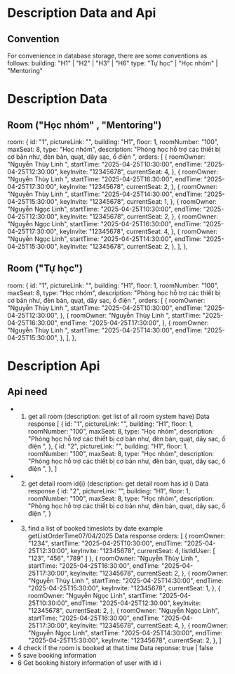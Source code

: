 # Description Data and Api

## Convention

For convenience in database storage, there are some conventions as follows:
building: "H1" | "H2" | "H3" | "H6"
type: "Tự học" | "Học nhóm" | "Mentoring"

# Description Data

## Room ("Học nhóm" , "Mentoring")

room: {
id: "1",
pictureLink: "",
building: "H1",
floor: 1,
roomNumber: "100",
maxSeat: 8,
type: "Học nhóm",
description:
"Phòng học hỗ trợ các thiết bị cơ bản như, đèn bàn, quạt, dây sạc, ổ điện ",
orders: [
{
roomOwner: "Nguyễn Thùy Linh ",
startTime: "2025-04-25T10:30:00",
endTime: "2025-04-25T12:30:00",
keyInvite: "12345678",
currentSeat: 4,
},
{
roomOwner: "Nguyễn Thùy Linh ",
startTime: "2025-04-25T16:30:00",
endTime: "2025-04-25T17:30:00",
keyInvite: "12345678",
currentSeat: 2,
},
{
roomOwner: "Nguyễn Thùy Linh ",
startTime: "2025-04-25T14:30:00",
endTime: "2025-04-25T15:30:00",
keyInvite: "12345678",
currentSeat: 1,
},
{
roomOwner: "Nguyễn Ngọc Linh",
startTime: "2025-04-25T10:30:00",
endTime: "2025-04-25T12:30:00",
keyInvite: "12345678",
currentSeat: 2,
},
{
roomOwner: "Nguyễn Ngọc Linh",
startTime: "2025-04-25T16:30:00",
endTime: "2025-04-25T17:30:00",
keyInvite: "12345678",
currentSeat: 4,
},
{
roomOwner: "Nguyễn Ngọc Linh",
startTime: "2025-04-25T14:30:00",
endTime: "2025-04-25T15:30:00",
keyInvite: "12345678",
currentSeat: 2,
},
],
},

## Room ("Tự học")

room: {
id: "1",
pictureLink: "",
building: "H1",
floor: 1,
roomNumber: "100",
maxSeat: 8,
type: "Học nhóm",
description:
"Phòng học hỗ trợ các thiết bị cơ bản như, đèn bàn, quạt, dây sạc, ổ điện ",
orders: [
{
roomOwner: "Nguyễn Thùy Linh ",
startTime: "2025-04-25T10:30:00",
endTime: "2025-04-25T12:30:00",
},
{
roomOwner: "Nguyễn Thùy Linh ",
startTime: "2025-04-25T16:30:00",
endTime: "2025-04-25T17:30:00",
},
{
roomOwner: "Nguyễn Thùy Linh ",
startTime: "2025-04-25T14:30:00",
endTime: "2025-04-25T15:30:00",
},
],
},

# Description Api

## Api need

- 1. get all room (description: get list of all room system have)
     Data response [
     {
     id: "1",
     pictureLink: "",
     building: "H1",
     floor: 1,
     roomNumber: "100",
     maxSeat: 8,
     type: "Học nhóm",
     description:
     "Phòng học hỗ trợ các thiết bị cơ bản như, đèn bàn, quạt, dây sạc, ổ điện ",
     },
     {
     id: "2",
     pictureLink: "",
     building: "H1",
     floor: 1,
     roomNumber: "100",
     maxSeat: 8,
     type: "Học nhóm",
     description:
     "Phòng học hỗ trợ các thiết bị cơ bản như, đèn bàn, quạt, dây sạc, ổ điện ",
     },
     ]
- 2. get detail room id{i} (description: get detail room has id i)
     Data response
     {
     id: "2",
     pictureLink: "",
     building: "H1",
     floor: 1,
     roomNumber: "100",
     maxSeat: 8,
     type: "Học nhóm",
     description:
     "Phòng học hỗ trợ các thiết bị cơ bản như, đèn bàn, quạt, dây sạc, ổ điện ",
     }
- 3. find a list of booked timeslots by date
     example getListOrderTime07/04/2025
     Data response
     orders: [
     {
     roomOwner: "1234",
     startTime: "2025-04-25T10:30:00",
     endTime: "2025-04-25T12:30:00",
     keyInvite: "12345678",
     currentSeat: 4,
     listIdUser: [
     "123",
     "456",
     "789"
     ]
     },
     {
     roomOwner: "Nguyễn Thùy Linh ",
     startTime: "2025-04-25T16:30:00",
     endTime: "2025-04-25T17:30:00",
     keyInvite: "12345678",
     currentSeat: 2,
     },
     {
     roomOwner: "Nguyễn Thùy Linh ",
     startTime: "2025-04-25T14:30:00",
     endTime: "2025-04-25T15:30:00",
     keyInvite: "12345678",
     currentSeat: 1,
     },
     {
     roomOwner: "Nguyễn Ngọc Linh",
     startTime: "2025-04-25T10:30:00",
     endTime: "2025-04-25T12:30:00",
     keyInvite: "12345678",
     currentSeat: 2,
     },
     {
     roomOwner: "Nguyễn Ngọc Linh",
     startTime: "2025-04-25T16:30:00",
     endTime: "2025-04-25T17:30:00",
     keyInvite: "12345678",
     currentSeat: 4,
     },
     {
     roomOwner: "Nguyễn Ngọc Linh",
     startTime: "2025-04-25T14:30:00",
     endTime: "2025-04-25T15:30:00",
     keyInvite: "12345678",
     currentSeat: 2,
     },
     ]
- 4 check if the room is booked at that time
  Data reponse: true | false
- 5 save booking information
- 6 Get booking history information of user with id i
